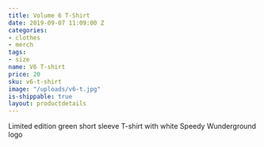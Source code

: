 ```yaml
---
title: Volume 6 T-Shirt
date: 2019-09-07 11:09:00 Z
categories:
- clothes
- merch
tags:
- size
name: V6 T-shirt
price: 20
sku: v6-t-shirt
image: "/uploads/v6-t.jpg"
is-shippable: true
layout: productdetails
---
```


Limited edition green short sleeve T-shirt with white Speedy Wunderground logo